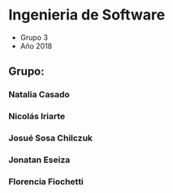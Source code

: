# Ingenieria de Software

- Grupo 3
- Año 2018

## Grupo:
### Natalia Casado
### Nicolás Iriarte
### Josué Sosa Chilczuk
### Jonatan Eseiza
### Florencia Fiochetti

